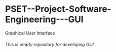 # PSET--Project-Software-Engineering---GUI
Graphical User Interface
###### This is empty repository for developing GUI
